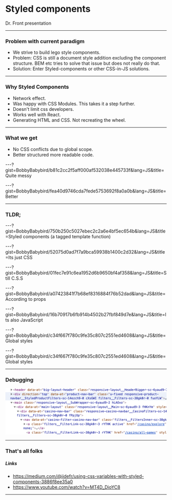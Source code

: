 # Styled components

Dr. Front presentation

---

### Problem with current paradigm

- We strive to build lego style components.
- Problem: CSS is still a document style addition excluding the component structure.
BEM etc tries to solve that issue but does not really do that.
- Solution: Enter Styled-components or other CSS-in-JS solutions.

---

### Why Styled Components

- Network effect.
- Was happy with CSS Modules. This takes it a step further.
- Doesn't limit css developers.
- Works well with React.
- Generating HTML and CSS. Not recreating the wheel.

---

### What we get

- No CSS conflicts due to global scope.
- Better structured more readable code.

---?gist=BobbyBabybird/b81c2cc2f5aff000af532038e445733f&lang=JS&title=Quite messy

---?gist=BobbyBabybird/fea40d9746cda7fede5753692f8a0a0b&lang=JS&title=Better

---

### TLDR;

---?gist=BobbyBabybird/750b250c5027ebec2c2a6e4bf5ec654b&lang=JS&title=Styled components (a tagged template function)

---?gist=BobbyBabybird/52075d0ad7f7a9bca59938b1400c2d32&lang=JS&title=Its just CSS

---?gist=BobbyBabybird/01fec7e91c6ea1952d6b9650bf4af358&lang=JS&title=Still C.S.S

---?gist=BobbyBabybird/a07423841f7b68ef8316884f76b52dad&lang=JS&title=According to props

---?gist=BobbyBabybird/16b70917b6fb914b4502b27fbf849d7e&lang=JS&title=Its also JavaScript

---?gist=BobbyBabybird/c34f667f780c9fe35c807c2551ed4608&lang=JS&title=Global styles

---?gist=BobbyBabybird/c34f667f780c9fe35c807c2551ed4608&lang=JS&title=Global styles

---

### Debugging

![Easy to find file](https://raw.githubusercontent.com/BobbyBabybird/styled-presentation/master/img/debugging-styled-components.png)

---

### That's all folks

##### Links

- https://medium.com/@jidefr/using-css-variables-with-styled-components-3886f8ee35a0
- https://www.youtube.com/watch?v=MT4D_DioYC8

---
